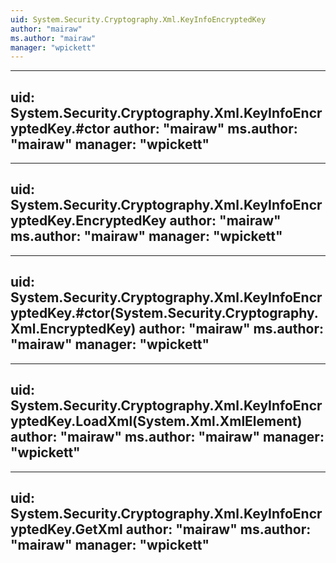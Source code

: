 ```yaml
---
uid: System.Security.Cryptography.Xml.KeyInfoEncryptedKey
author: "mairaw"
ms.author: "mairaw"
manager: "wpickett"
---
```


---
uid: System.Security.Cryptography.Xml.KeyInfoEncryptedKey.#ctor
author: "mairaw"
ms.author: "mairaw"
manager: "wpickett"
---

---
uid: System.Security.Cryptography.Xml.KeyInfoEncryptedKey.EncryptedKey
author: "mairaw"
ms.author: "mairaw"
manager: "wpickett"
---

---
uid: System.Security.Cryptography.Xml.KeyInfoEncryptedKey.#ctor(System.Security.Cryptography.Xml.EncryptedKey)
author: "mairaw"
ms.author: "mairaw"
manager: "wpickett"
---

---
uid: System.Security.Cryptography.Xml.KeyInfoEncryptedKey.LoadXml(System.Xml.XmlElement)
author: "mairaw"
ms.author: "mairaw"
manager: "wpickett"
---

---
uid: System.Security.Cryptography.Xml.KeyInfoEncryptedKey.GetXml
author: "mairaw"
ms.author: "mairaw"
manager: "wpickett"
---

